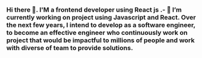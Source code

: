 ### Hi there 👋. I'M a frontend developer using React js .- 🌱 I’m currently working on project using Javascript and React. Over the next few years, I intend to develop as a software engineer, to become an effective engineer who continuously work on project that would be impactful to millions of people and work with diverse of team to provide solutions.

<!--
**mutmainaho/mutmainaho** is a ✨ _special_ ✨ repository because its `README.md` (this file) appears on your GitHub profile.

Here are some ideas to get you started:

- 🔭 I’m currently working on ...
- 🌱 I’m currently learning ...
- 👯 I’m looking to collaborate on ...
- 🤔 I’m looking for help with ...
- 💬 Ask me about ...
- 📫 How to reach me: ...
- 😄 Pronouns: ...
- ⚡ Fun fact: ...
-->
